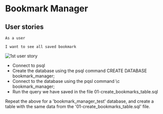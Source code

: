 # Bookmark Manager

## User stories

```
As a user

I want to see all saved bookmark
```

![1st user story](https://i.imgur.com/lDwRnkU.jpg "1st User story")


- Connect to psql
- Create the database using the psql command CREATE        DATABASE bookmark_manager;
- Connect to the database using the pqsl command \c        bookmark_manager;
- Run the query we have saved in the file                  01-create_bookmarks_table.sql

Repeat the above for a 'bookmark_manager_test' database, and create a table with the same data from the '01-create_bookmarks_table.sql' file.